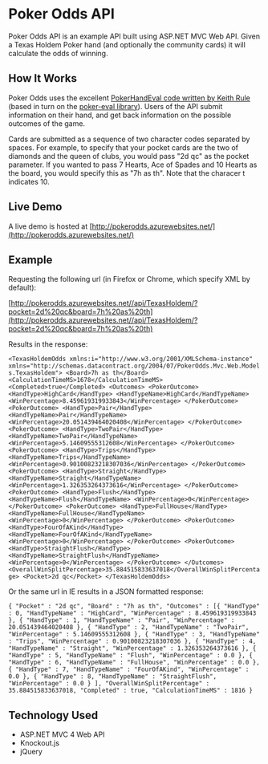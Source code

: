 # Poker Odds API #

Poker Odds API is an example API built using ASP.NET MVC Web API. Given a Texas Holdem Poker hand (and optionally the community cards) it will calculate the odds of winning.

## How It Works ##

Poker Odds uses the excellent [PokerHandEval code written by Keith Rule](http://www.codeproject.com/Articles/12279/Fast-Texas-Holdem-Hand-Evaluation-and-Analysis) (based in turn on the [poker-eval library](http://pokersource.sourceforge.net/)). Users of the API submit information on their hand, and get back information on the possible outcomes of the game.

Cards are submitted as a sequence of two character codes separated by spaces. For example, to specify that your pocket cards are the two of diamonds and the queen of clubs, you would pass "2d qc" as the pocket parameter. If you wanted to pass 7 Hearts, Ace of Spades and 10 Hearts as the board, you would specify this as "7h as th". Note that the characer t indicates 10.

## Live Demo ##

A live demo is hosted at [http://pokerodds.azurewebsites.net/](http://pokerodds.azurewebsites.net/)

## Example ##

Requesting the following url (in Firefox or Chrome, which specify XML by default):

[http://pokerodds.azurewebsites.net//api/TexasHoldem/?pocket=2d%20qc&board=7h%20as%20th](http://pokerodds.azurewebsites.net//api/TexasHoldem/?pocket=2d%20qc&board=7h%20as%20th)

Results in the response:

`<TexasHoldemOdds xmlns:i="http://www.w3.org/2001/XMLSchema-instance" xmlns="http://schemas.datacontract.org/2004/07/PokerOdds.Mvc.Web.Models.TexasHoldem">
	<Board>7h as th</Board>
	<CalculationTimeMS>1678</CalculationTimeMS>
	<Completed>true</Completed>
	<Outcomes>
		<PokerOutcome>
			<HandType>HighCard</HandType>
			<HandTypeName>HighCard</HandTypeName>
			<WinPercentage>8.459619319933843</WinPercentage>
		</PokerOutcome>
		<PokerOutcome>
			<HandType>Pair</HandType>
			<HandTypeName>Pair</HandTypeName>
			<WinPercentage>20.051439464020408</WinPercentage>
		</PokerOutcome>
		<PokerOutcome>
			<HandType>TwoPair</HandType>
			<HandTypeName>TwoPair</HandTypeName>
			<WinPercentage>5.14609555312608</WinPercentage>
		</PokerOutcome>
		<PokerOutcome>
			<HandType>Trips</HandType>
			<HandTypeName>Trips</HandTypeName>
			<WinPercentage>0.90100823218307036</WinPercentage>
		</PokerOutcome>
		<PokerOutcome>
			<HandType>Straight</HandType>
			<HandTypeName>Straight</HandTypeName>
			<WinPercentage>1.326353264373616</WinPercentage>
		</PokerOutcome>
		<PokerOutcome>
			<HandType>Flush</HandType>
			<HandTypeName>Flush</HandTypeName>
			<WinPercentage>0</WinPercentage>
		</PokerOutcome>
		<PokerOutcome>
			<HandType>FullHouse</HandType>
			<HandTypeName>FullHouse</HandTypeName>
			<WinPercentage>0</WinPercentage>
		</PokerOutcome>
		<PokerOutcome>
			<HandType>FourOfAKind</HandType>
			<HandTypeName>FourOfAKind</HandTypeName>
			<WinPercentage>0</WinPercentage>
		</PokerOutcome>
		<PokerOutcome>
			<HandType>StraightFlush</HandType>
			<HandTypeName>StraightFlush</HandTypeName>
			<WinPercentage>0</WinPercentage>
		</PokerOutcome>
	</Outcomes>
	<OverallWinSplitPercentage>35.884515833637018</OverallWinSplitPercentage>
	<Pocket>2d qc</Pocket>
</TexasHoldemOdds>`

Or the same url in IE results in a JSON formatted response:

`{
	"Pocket" : "2d qc",
	"Board" : "7h as th",
	"Outcomes" : [{
			"HandType" : 0,
			"HandTypeName" : "HighCard",
			"WinPercentage" : 8.459619319933843
		}, {
			"HandType" : 1,
			"HandTypeName" : "Pair",
			"WinPercentage" : 20.051439464020408
		}, {
			"HandType" : 2,
			"HandTypeName" : "TwoPair",
			"WinPercentage" : 5.14609555312608
		}, {
			"HandType" : 3,
			"HandTypeName" : "Trips",
			"WinPercentage" : 0.90100823218307036
		}, {
			"HandType" : 4,
			"HandTypeName" : "Straight",
			"WinPercentage" : 1.326353264373616
		}, {
			"HandType" : 5,
			"HandTypeName" : "Flush",
			"WinPercentage" : 0.0
		}, {
			"HandType" : 6,
			"HandTypeName" : "FullHouse",
			"WinPercentage" : 0.0
		}, {
			"HandType" : 7,
			"HandTypeName" : "FourOfAKind",
			"WinPercentage" : 0.0
		}, {
			"HandType" : 8,
			"HandTypeName" : "StraightFlush",
			"WinPercentage" : 0.0
		}
	],
	"OverallWinSplitPercentage" : 35.884515833637018,
	"Completed" : true,
	"CalculationTimeMS" : 1816
}`

## Technology Used ##

- ASP.NET MVC 4 Web API
- Knockout.js
- jQuery
